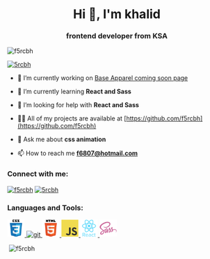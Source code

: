 <h1 align="center">Hi 👋, I'm khalid</h1>
<h3 align="center">frontend developer from KSA</h3>

<p align="left"> <img src="https://komarev.com/ghpvc/?username=f5rcbh&label=Profile%20views&color=0e75b6&style=flat" alt="f5rcbh" /> </p>


<p align="left"> <a href="https://twitter.com/5rcbh" target="blank"><img src="https://img.shields.io/twitter/follow/5rcbh?logo=twitter&style=for-the-badge" alt="5rcbh" /></a> </p>

- 🔭 I’m currently working on [Base Apparel coming soon page](https://www.frontendmentor.io/challenges/base-apparel-coming-soon-page-5d46b47f8db8a7063f9331a0/hub/base-apparel-coming-soon-page-H8_51lROPI)

- 🌱 I’m currently learning **React and Sass**

- 🤝 I’m looking for help with **React and Sass**

- 👨‍💻 All of my projects are available at [https://github.com/f5rcbh](https://github.com/f5rcbh)

- 💬 Ask me about **css animation**

- 📫 How to reach me **f6807@hotmail.com**

<h3 align="left">Connect with me:</h3>
<p align="left">
<a href="https://codepen.io/f5rcbh" target="blank"><img align="center" src="https://raw.githubusercontent.com/rahuldkjain/github-profile-readme-generator/master/src/images/icons/Social/codepen.svg" alt="f5rcbh" height="30" width="40" /></a>
<a href="https://twitter.com/5rcbh" target="blank"><img align="center" src="https://raw.githubusercontent.com/rahuldkjain/github-profile-readme-generator/master/src/images/icons/Social/twitter.svg" alt="5rcbh" height="30" width="40" /></a>
</p>

<h3 align="left">Languages and Tools:</h3>
<p align="left"> <a href="https://www.w3schools.com/css/" target="_blank" rel="noreferrer"> <img src="https://raw.githubusercontent.com/devicons/devicon/master/icons/css3/css3-original-wordmark.svg" alt="css3" width="40" height="40"/> </a> <a href="https://git-scm.com/" target="_blank" rel="noreferrer"> <img src="https://www.vectorlogo.zone/logos/git-scm/git-scm-icon.svg" alt="git" width="40" height="40"/> </a> <a href="https://www.w3.org/html/" target="_blank" rel="noreferrer"> <img src="https://raw.githubusercontent.com/devicons/devicon/master/icons/html5/html5-original-wordmark.svg" alt="html5" width="40" height="40"/> </a> <a href="https://developer.mozilla.org/en-US/docs/Web/JavaScript" target="_blank" rel="noreferrer"> <img src="https://raw.githubusercontent.com/devicons/devicon/master/icons/javascript/javascript-original.svg" alt="javascript" width="40" height="40"/> </a> <a href="https://reactjs.org/" target="_blank" rel="noreferrer"> <img src="https://raw.githubusercontent.com/devicons/devicon/master/icons/react/react-original-wordmark.svg" alt="react" width="40" height="40"/> </a> <a href="https://sass-lang.com" target="_blank" rel="noreferrer"> <img src="https://raw.githubusercontent.com/devicons/devicon/master/icons/sass/sass-original.svg" alt="sass" width="40" height="40"/> </a> </p>

<p>&nbsp;<img align="center" src="https://github-readme-stats.vercel.app/api?username=f5rcbh&show_icons=true&locale=en" alt="f5rcbh" /></p>
